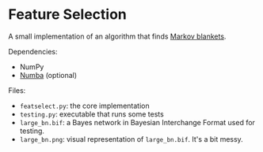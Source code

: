 # Feature Selection
A small implementation of an algorithm that finds [Markov blankets](https://en.wikipedia.org/wiki/Markov_blanket).

Dependencies:
- NumPy
- [Numba](https://numba.pydata.org) (optional)
  
Files:
- `featselect.py`: the core implementation
- `testing.py`: executable that runs some tests
- `large_bn.bif`: a Bayes network in Bayesian Interchange Format used for testing.
- `large_bn.png`: visual representation of `large_bn.bif`. It's a bit messy. 
